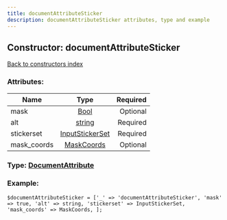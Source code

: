 ```yaml
---
title: documentAttributeSticker
description: documentAttributeSticker attributes, type and example
---
```

## Constructor: documentAttributeSticker  
[Back to constructors index](index.md)



### Attributes:

| Name     |    Type       | Required |
|----------|:-------------:|---------:|
|mask|[Bool](../types/Bool.md) | Optional|
|alt|[string](../types/string.md) | Required|
|stickerset|[InputStickerSet](../types/InputStickerSet.md) | Required|
|mask\_coords|[MaskCoords](../types/MaskCoords.md) | Optional|



### Type: [DocumentAttribute](../types/DocumentAttribute.md)


### Example:

```
$documentAttributeSticker = ['_' => 'documentAttributeSticker', 'mask' => true, 'alt' => string, 'stickerset' => InputStickerSet, 'mask_coords' => MaskCoords, ];
```